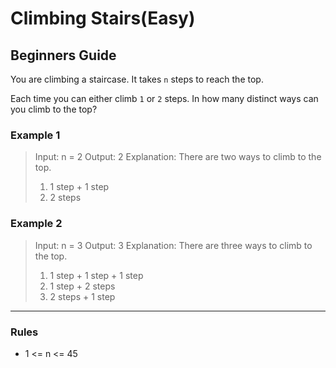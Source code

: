 # Climbing Stairs(Easy)

## Beginners Guide

You are climbing a staircase. It takes `n` steps to reach the top.

Each time you can either climb `1` or `2` steps. In how many distinct ways can you climb to the top?

### Example 1

> Input: n = 2
Output: 2
Explanation: There are two ways to climb to the top.
>
> 1. 1 step + 1 step
> 2. 2 steps

### Example 2

> Input: n = 3
Output: 3
Explanation: There are three ways to climb to the top.
>
>1. 1 step + 1 step + 1 step
>2. 1 step + 2 steps
>3. 2 steps + 1 step

---

### Rules

* 1 <= n <= 45
